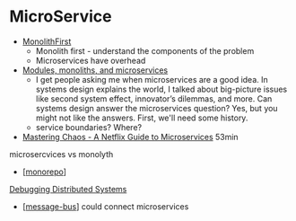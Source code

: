 MicroService
============

* [MonolithFirst](https://martinfowler.com/bliki/MonolithFirst.html)
    * Monolith first - understand the components of the problem
    * Microservices have overhead
* [Modules, monoliths, and microservices](https://tailscale.com/blog/modules-monoliths-and-microservices/)
    *  I get people asking me when microservices are a good idea. In systems design explains the world, I talked about big-picture issues like second system effect, innovator’s dilemmas, and more. Can systems design answer the microservices question? Yes, but you might not like the answers. First, we'll need some history.
    *  service boundaries? Where?
* [Mastering Chaos - A Netflix Guide to Microservices](https://www.youtube.com/watch?v=CZ3wIuvmHeM) 53min

microsercvices vs monolyth

* [[monorepo]]

[Debugging Distributed Systems](https://dl.acm.org/doi/pdf/10.1145/2927299.2940294)

* [[message-bus]] could connect microservices

[//begin]: # "Autogenerated link references for markdown compatibility"
[monorepo]: monorepo.md "Monorepo"
[message-bus]: message-bus.md "Message Bus"
[//end]: # "Autogenerated link references"